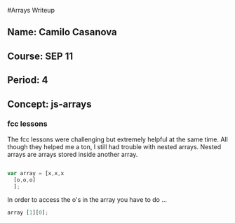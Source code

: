 #Arrays Writeup

## Name: Camilo Casanova
## Course: SEP 11
## Period: 4
## Concept: js-arrays

### fcc lessons

The fcc lessons were challenging but extremely helpful at the same time. All though they helped me a ton, I still had trouble with nested arrays. Nested arrays are arrays stored inside another array.

```js

var array = [x,x,x
  [o,o,o]
  ];

```

In order to access the o's in the array you have to do ...

```js
array [1][0];
```
